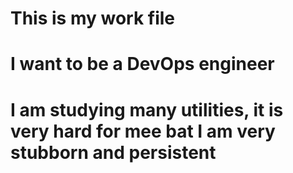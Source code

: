 # This is my work file
# I want to be a DevOps engineer
# I am studying many utilities, it is very hard for mee bat I am very stubborn and persistent 
